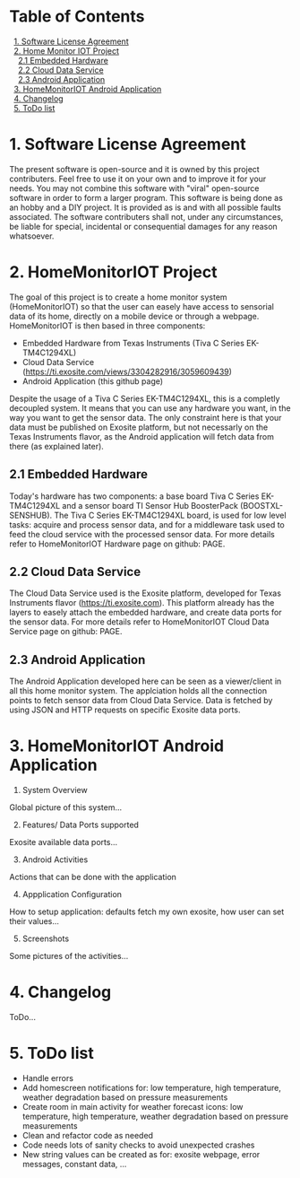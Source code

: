 # Table of Contents
&nbsp;&nbsp;[1. Software License Agreement](#1-software-license-agreement)
<a name="1. Software License Agreement"/>  
&nbsp;&nbsp;[2. Home Monitor IOT Project](#2-homemonitoriot-project)
<a name="2. HomeMonitorIOT Project"/>  
&nbsp;&nbsp;&nbsp;&nbsp;[2.1 Embedded Hardware](#21-embedded-hardware)
<a name="2.1 Embedded Hardware"/>  
&nbsp;&nbsp;&nbsp;&nbsp;[2.2 Cloud Data Service](#22-cloud-data-service)
<a name="2.2 Cloud Data Service"/>  
&nbsp;&nbsp;&nbsp;&nbsp;[2.3 Android Application](#23-android-application)
<a name="2.3 Android Application"/>  
&nbsp;&nbsp;[3. HomeMonitorIOT Android Application](#3-homemonitoriot-android-application)
<a name="3. HomeMonitorIOT Android Application"/>  
&nbsp;&nbsp;[4. Changelog](#4-changelog)
<a name="4. Changelog"/>  
&nbsp;&nbsp;[5. ToDo list](#5-todo-list)
<a name="5. ToDo list"/>

# 1. Software License Agreement
The present software is open-source and it is owned by this project contributers. Feel free to use it on your own and to improve it for your needs.
You may not combine this software with "viral" open-source software in order to form a larger program.
This software is being done as an hobby and a DIY project. It is provided as is and with all possible faults associated. 
The software contributers shall not, under any circumstances, be liable for special, incidental or consequential damages for any reason whatsoever.

# 2. HomeMonitorIOT Project
The goal of this project is to create a home monitor system (HomeMonitorIOT) so that the user can easely have access to sensorial data of its home, directly on a mobile device or through a webpage.
HomeMonitorIOT is then based in three components:
- Embedded Hardware from Texas Instruments (Tiva C Series EK-TM4C1294XL)
- Cloud Data Service (https://ti.exosite.com/views/3304282916/3059609439)
- Android Application (this github page)

Despite the usage of a Tiva C Series EK-TM4C1294XL, this is a completly decoupled system. It means that you can use any hardware you want, in the way you want to get the sensor data. The only constraint here is that your data must be published on Exosite platform, but not necessarly on the Texas Instruments flavor, as the Android application will fetch data from there (as explained later).

## 2.1 Embedded Hardware
Today's hardware has two components: a base board Tiva C Series EK-TM4C1294XL and a sensor board TI Sensor Hub BoosterPack (BOOSTXL-SENSHUB). The Tiva C Series EK-TM4C1294XL board, is used for low level tasks: acquire and process sensor data, and for a middleware task used to feed the cloud service with the processed sensor data.
For more details refer to HomeMonitorIOT Hardware page on github: PAGE.

## 2.2 Cloud Data Service
The Cloud Data Service used is the Exosite platform, developed for Texas Instruments flavor (https://ti.exosite.com). This platform already has the layers to easely attach the embedded hardware, and create data ports for the sensor data.
For more details refer to HomeMonitorIOT Cloud Data Service page on github: PAGE.

## 2.3 Android Application
The Android Application developed here can be seen as a viewer/client in all this home monitor system. The applciation holds all the connection points to fetch sensor data from Cloud Data Service. Data is fetched by using JSON and HTTP requests on specific Exosite data ports.

# 3. HomeMonitorIOT Android Application
1. System Overview

Global picture of this system...

2. Features/ Data Ports supported

Exosite available data ports...

3. Android Activities

Actions that can be done with the application

4. Appplication Configuration

How to setup application: defaults fetch my own exosite, how user can set their values...

5. Screenshots

Some pictures of the activities...

# 4. Changelog
ToDo...

# 5. ToDo list
- Handle errors
- Add homescreen notifications for: low temperature, high temperature, weather degradation based on pressure measurements
- Create room in main activity for weather forecast icons:  low temperature, high temperature, weather degradation based on pressure measurements
- Clean and refactor code as needed
- Code needs lots of sanity checks to avoid unexpected crashes
- New string values can be created as for: exosite webpage, error messages, constant data, ...
